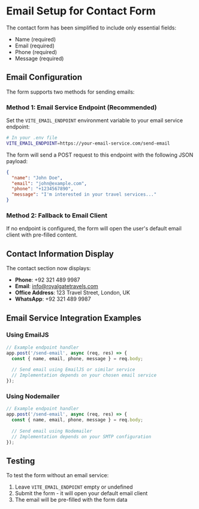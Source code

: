 # Email Setup for Contact Form

The contact form has been simplified to include only essential fields:
- Name (required)
- Email (required)
- Phone (required)
- Message (required)

## Email Configuration

The form supports two methods for sending emails:

### Method 1: Email Service Endpoint (Recommended)

Set the `VITE_EMAIL_ENDPOINT` environment variable to your email service endpoint:

```bash
# In your .env file
VITE_EMAIL_ENDPOINT=https://your-email-service.com/send-email
```

The form will send a POST request to this endpoint with the following JSON payload:
```json
{
  "name": "John Doe",
  "email": "john@example.com",
  "phone": "+1234567890",
  "message": "I'm interested in your travel services..."
}
```

### Method 2: Fallback to Email Client

If no endpoint is configured, the form will open the user's default email client with pre-filled content.

## Contact Information Display

The contact section now displays:
- **Phone**: +92 321 489 9987
- **Email**: info@royalgatetravels.com
- **Office Address**: 123 Travel Street, London, UK
- **WhatsApp**: +92 321 489 9987

## Email Service Integration Examples

### Using EmailJS
```javascript
// Example endpoint handler
app.post('/send-email', async (req, res) => {
  const { name, email, phone, message } = req.body;
  
  // Send email using EmailJS or similar service
  // Implementation depends on your chosen email service
});
```

### Using Nodemailer
```javascript
// Example endpoint handler
app.post('/send-email', async (req, res) => {
  const { name, email, phone, message } = req.body;
  
  // Send email using Nodemailer
  // Implementation depends on your SMTP configuration
});
```

## Testing

To test the form without an email service:
1. Leave `VITE_EMAIL_ENDPOINT` empty or undefined
2. Submit the form - it will open your default email client
3. The email will be pre-filled with the form data
